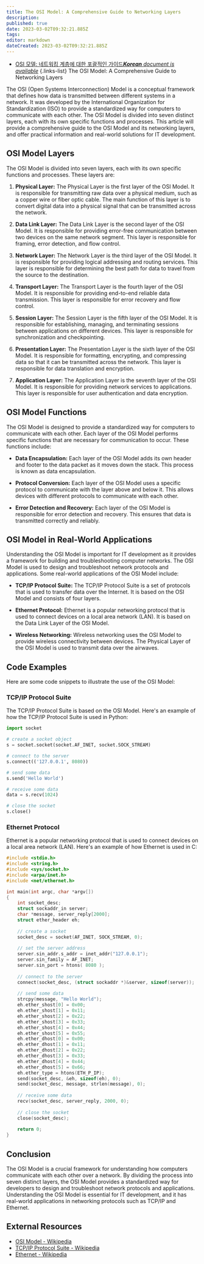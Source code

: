 ```yaml
---
title: The OSI Model: A Comprehensive Guide to Networking Layers
description: 
published: true
date: 2023-03-02T09:32:21.885Z
tags: 
editor: markdown
dateCreated: 2023-03-02T09:32:21.885Z
---
```


- [OSI 모델: 네트워킹 계층에 대한 포괄적인 가이드***Korean** document is available*](/ko/Knowledge-base/Network/the-osi-model-a-comprehensive-guide-to-networking-layers)
{.links-list}
The OSI Model: A Comprehensive Guide to Networking Layers

The OSI (Open Systems Interconnection) Model is a conceptual framework that defines how data is transmitted between different systems in a network. It was developed by the International Organization for Standardization (ISO) to provide a standardized way for computers to communicate with each other. The OSI Model is divided into seven distinct layers, each with its own specific functions and processes. This article will provide a comprehensive guide to the OSI Model and its networking layers, and offer practical information and real-world solutions for IT development.

## OSI Model Layers

The OSI Model is divided into seven layers, each with its own specific functions and processes. These layers are:

1. **Physical Layer:** The Physical Layer is the first layer of the OSI Model. It is responsible for transmitting raw data over a physical medium, such as a copper wire or fiber optic cable. The main function of this layer is to convert digital data into a physical signal that can be transmitted across the network.

2. **Data Link Layer:** The Data Link Layer is the second layer of the OSI Model. It is responsible for providing error-free communication between two devices on the same network segment. This layer is responsible for framing, error detection, and flow control.

3. **Network Layer:** The Network Layer is the third layer of the OSI Model. It is responsible for providing logical addressing and routing services. This layer is responsible for determining the best path for data to travel from the source to the destination.

4. **Transport Layer:** The Transport Layer is the fourth layer of the OSI Model. It is responsible for providing end-to-end reliable data transmission. This layer is responsible for error recovery and flow control.

5. **Session Layer:** The Session Layer is the fifth layer of the OSI Model. It is responsible for establishing, managing, and terminating sessions between applications on different devices. This layer is responsible for synchronization and checkpointing.

6. **Presentation Layer:** The Presentation Layer is the sixth layer of the OSI Model. It is responsible for formatting, encrypting, and compressing data so that it can be transmitted across the network. This layer is responsible for data translation and encryption.

7. **Application Layer:** The Application Layer is the seventh layer of the OSI Model. It is responsible for providing network services to applications. This layer is responsible for user authentication and data encryption.

## OSI Model Functions

The OSI Model is designed to provide a standardized way for computers to communicate with each other. Each layer of the OSI Model performs specific functions that are necessary for communication to occur. These functions include:

- **Data Encapsulation:** Each layer of the OSI Model adds its own header and footer to the data packet as it moves down the stack. This process is known as data encapsulation.

- **Protocol Conversion:** Each layer of the OSI Model uses a specific protocol to communicate with the layer above and below it. This allows devices with different protocols to communicate with each other.

- **Error Detection and Recovery:** Each layer of the OSI Model is responsible for error detection and recovery. This ensures that data is transmitted correctly and reliably.

## OSI Model in Real-World Applications

Understanding the OSI Model is important for IT development as it provides a framework for building and troubleshooting computer networks. The OSI Model is used to design and troubleshoot network protocols and applications. Some real-world applications of the OSI Model include:

- **TCP/IP Protocol Suite:** The TCP/IP Protocol Suite is a set of protocols that is used to transfer data over the Internet. It is based on the OSI Model and consists of four layers.

- **Ethernet Protocol:** Ethernet is a popular networking protocol that is used to connect devices on a local area network (LAN). It is based on the Data Link Layer of the OSI Model.

- **Wireless Networking:** Wireless networking uses the OSI Model to provide wireless connectivity between devices. The Physical Layer of the OSI Model is used to transmit data over the airwaves.

## Code Examples

Here are some code snippets to illustrate the use of the OSI Model:

### TCP/IP Protocol Suite

The TCP/IP Protocol Suite is based on the OSI Model. Here's an example of how the TCP/IP Protocol Suite is used in Python:

```python
import socket

# create a socket object
s = socket.socket(socket.AF_INET, socket.SOCK_STREAM)

# connect to the server
s.connect(('127.0.0.1', 8080))

# send some data
s.send('Hello World')

# receive some data
data = s.recv(1024)

# close the socket
s.close()
```

### Ethernet Protocol

Ethernet is a popular networking protocol that is used to connect devices on a local area network (LAN). Here's an example of how Ethernet is used in C:

```c
#include <stdio.h>
#include <string.h>
#include <sys/socket.h>
#include <arpa/inet.h>
#include <net/ethernet.h>

int main(int argc, char *argv[])
{
    int socket_desc;
    struct sockaddr_in server;
    char *message, server_reply[2000];
    struct ether_header eh;
    
    // create a socket
    socket_desc = socket(AF_INET, SOCK_STREAM, 0);
    
    // set the server address
    server.sin_addr.s_addr = inet_addr("127.0.0.1");
    server.sin_family = AF_INET;
    server.sin_port = htons( 8080 );
    
    // connect to the server
    connect(socket_desc, (struct sockaddr *)&server, sizeof(server));
    
    // send some data
    strcpy(message, "Hello World");
    eh.ether_shost[0] = 0x00;
    eh.ether_shost[1] = 0x11;
    eh.ether_shost[2] = 0x22;
    eh.ether_shost[3] = 0x33;
    eh.ether_shost[4] = 0x44;
    eh.ether_shost[5] = 0x55;
    eh.ether_dhost[0] = 0x00;
    eh.ether_dhost[1] = 0x11;
    eh.ether_dhost[2] = 0x22;
    eh.ether_dhost[3] = 0x33;
    eh.ether_dhost[4] = 0x44;
    eh.ether_dhost[5] = 0x66;
    eh.ether_type = htons(ETH_P_IP);
    send(socket_desc, &eh, sizeof(eh), 0);
    send(socket_desc, message, strlen(message), 0);
    
    // receive some data
    recv(socket_desc, server_reply, 2000, 0);
    
    // close the socket
    close(socket_desc);
    
    return 0;
}
```

## Conclusion

The OSI Model is a crucial framework for understanding how computers communicate with each other over a network. By dividing the process into seven distinct layers, the OSI Model provides a standardized way for developers to design and troubleshoot network protocols and applications. Understanding the OSI Model is essential for IT development, and it has real-world applications in networking protocols such as TCP/IP and Ethernet.

## External Resources

- [OSI Model - Wikipedia](https://en.wikipedia.org/wiki/OSI_model)
- [TCP/IP Protocol Suite - Wikipedia](https://en.wikipedia.org/wiki/Internet_protocol_suite)
- [Ethernet - Wikipedia](https://en.wikipedia.org/wiki/Ethernet)